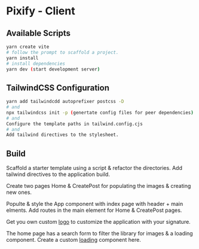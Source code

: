 # Pixify - Client

## Available Scripts

```bash
yarn create vite
# follow the prompt to scaffold a project.
yarn install
# install dependencies
yarn dev (start development server)
```

## TailwindCSS Configuration

```bash
yarn add tailwindcdd autoprefixer postcss -D
# and
npx tailwindcss init -p (genertate config files for peer dependencies)
# and
Configure the template paths in tailwind.config.cjs
# and
Add tailwind directives to the stylesheet.
```

## Build

Scaffold a starter template using a script & refactor the directories. Add tailwind directives to the application build.

Create two pages Home & CreatePost for populating the images & creating new ones.

Populte & style the App component with index page with header + main elments. Add routes in the main element for Home & CreatePost pages.

Get you own custom [logo](https://express.adobe.com/) to customize the application with your signature.

The home page has a search form to filter the library for images & a loading component. Create a custom [loading](https://loading.io/) component here.
